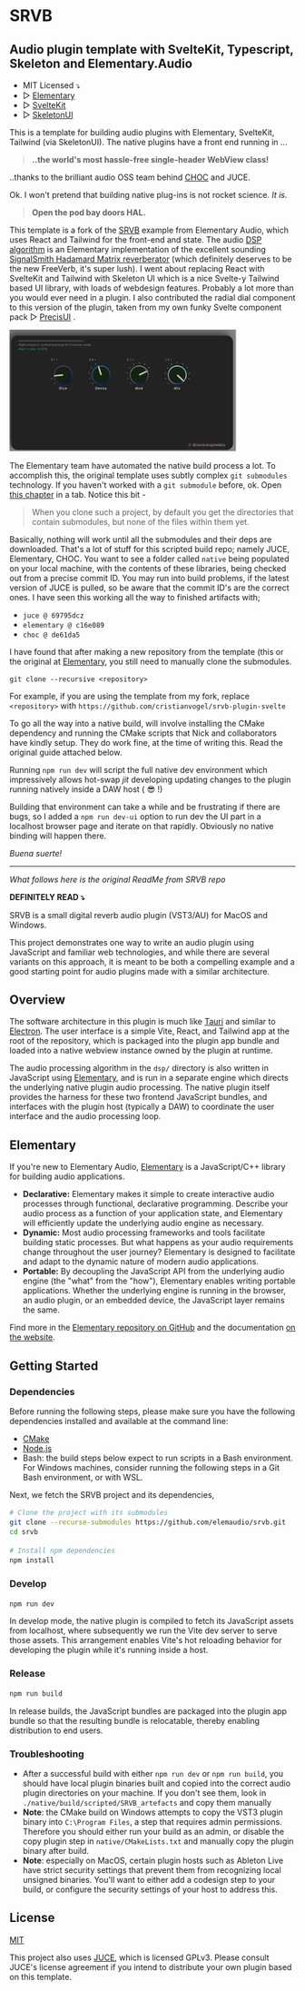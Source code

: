 # SRVB
## Audio plugin template with SvelteKit, Typescript, Skeleton and Elementary.Audio

* MIT Licensed ⤵︎
* ▷ [Elementary](https://github.com/elemaudio/elementary)  
* ▷ [SvelteKit](https://github.com/sveltejs/svelte)
* ▷ [SkeletonUI](https://www.skeleton.dev/)

This is a template for building audio plugins with Elementary, SvelteKit, Tailwind (via SkeletonUI). The native plugins have a front end running in ...
>**..the world's most hassle-free single-header WebView class!**

..thanks to the brilliant audio OSS team behind [CHOC](https://github.com/Tracktion/choc) and JUCE.

Ok. I won't pretend that building native plug-ins is not rocket science. _It is._

>**Open the pod bay doors HAL.**

 This template is a fork of the [SRVB](https://github.com/elemaudio/srvb) example from Elementary Audio, which uses React and Tailwind for the front-end and state.  The audio [DSP algorithm](https://github.com/elemaudio/srvb/blob/main/dsp/srvb.js) is an Elementary implementation of the excellent sounding [SignalSmith Hadamard Matrix reverberator](https://github.com/Signalsmith-Audio/reverb-example-code) (which definitely deserves to be the new FreeVerb, it's super lush). I went about replacing React with SvelteKit and Tailwind with Skeleton UI which is a nice Svelte-y Tailwind based UI library, with loads of webdesign features. Probably a lot more than you would ever need in a plugin. I also contributed the radial dial component to this version of the plugin, taken from my own funky Svelte component pack ▷ [PrecisUI](https://github.com/cristianvogel/Precis-UI) .

<img src="SRVB-PrecisUI.png" alt="image" width="400" height="auto">

The Elementary team have automated the native build process a lot. To accomplish this, the original template uses subtly complex `git submodules` technology. If you haven't worked with a `git submodule` before, ok. Open [this chapter](https://git-scm.com/book/en/v2/Git-Tools-Submodules) in a tab. Notice this bit -
> When you clone such a project, by default you get the directories that contain submodules, but none of the files within them yet.

Basically, nothing will work until all the submodules and their deps are downloaded. That's a lot of stuff for this scripted build repo; namely JUCE, Elementary, CHOC. You want to see a folder called `native` being populated on your local machine, with the contents of these libraries, being checked out from a precise commit ID. You may run into build problems, if the latest version of JUCE is pulled, so be aware that the commit ID's are the correct ones. I have seen this working all the way to finished artifacts with;

* `juce @ 69795dcz`
* `elementary @ c16e089`
* `choc @ de61da5`

I have found that after making a new repository from the template (this or the original at [Elementary](), you still need to manually clone the submodules.

```
git clone --recursive <repository>
```

For example, if you are using the template from my fork, replace `<repository>` with `https://github.com/cristianvogel/srvb-plugin-svelte`

To go all the way into a native build, will involve installing the CMake dependency and running the CMake scripts that Nick and collaborators have kindly setup. They do work fine, at the time of writing this. Read the original guide attached below.

Running `npm run dev` will script the full native dev environment which impressively allows hot-swap _jit_  developing updating changes to the plugin running natively inside a DAW host ( 😎 !)

Building that environment can take a while and be frustrating if there are bugs, so I added a `npm run dev-ui` option to run dev the UI part in a localhost browser page and iterate on that rapidly. Obviously no native binding will happen there.

_Buena suerte!_

---

_What follows here is the original ReadMe from SRVB repo_

 **DEFINITELY READ ⤵︎**

SRVB is a small digital reverb audio plugin (VST3/AU) for MacOS and Windows.

This project demonstrates one way to write an audio plugin using JavaScript and
familiar web technologies, and while there are several variants on this approach,
it is meant to be both a compelling example and a good starting point for audio
plugins made with a similar architecture.

## Overview

The software architecture in this plugin is much like [Tauri](https://tauri.app/) and similar to
[Electron](https://www.electronjs.org/). The user interface is a simple Vite, React, and Tailwind app
at the root of the repository, which is packaged into the plugin app bundle and loaded into a native
webview instance owned by the plugin at runtime.

The audio processing algorithm in the `dsp/` directory is also written in
JavaScript using [Elementary](https://elementary.audio), and is run in a separate
engine which directs the underlying native plugin audio processing. The native
plugin itself provides the harness for these two frontend JavaScript bundles,
and interfaces with the plugin host (typically a DAW) to coordinate the user
interface and the audio processing loop.

## Elementary

If you're new to Elementary Audio, [Elementary](https://elementary.audio) is a JavaScript/C++ library for building audio applications.

* **Declarative:** Elementary makes it simple to create interactive audio processes through functional, declarative programming. Describe your audio process as a function of your application state, and Elementary will efficiently update the underlying audio engine as necessary.
* **Dynamic:** Most audio processing frameworks and tools facilitate building static processes. But what happens as your audio requirements change throughout the user journey? Elementary is designed to facilitate and adapt to the dynamic nature of modern audio applications.
* **Portable:** By decoupling the JavaScript API from the underlying audio engine (the "what" from the "how"), Elementary enables writing portable applications. Whether the underlying engine is running in the browser, an audio plugin, or an embedded device, the JavaScript layer remains the same.

Find more in the [Elementary repository on GitHub](https://github.com/elemaudio/elementary) and the documentation [on the website](https://elementary.audio/).

## Getting Started

### Dependencies

Before running the following steps, please make sure you have the following dependencies installed and
available at the command line:

* [CMake](https://cmake.org/)
* [Node.js](https://nodejs.org/en)
* Bash: the build steps below expect to run scripts in a Bash environment. For Windows machines, consider running the following steps in a Git Bash environment, or with WSL.

Next, we fetch the SRVB project and its dependencies,

```bash
# Clone the project with its submodules
git clone --recurse-submodules https://github.com/elemaudio/srvb.git
cd srvb

# Install npm dependencies
npm install
```

### Develop

```bash
npm run dev
```

In develop mode, the native plugin is compiled to fetch its JavaScript assets from localhost, where subsequently we
run the Vite dev server to serve those assets. This arrangement enables Vite's hot reloading behavior for developing
the plugin while it's running inside a host.

### Release

```bash
npm run build
```

In release builds, the JavaScript bundles are packaged into the plugin app bundle so that the resulting bundle
is relocatable, thereby enabling distribution to end users.

### Troubleshooting

* After a successful build with either `npm run dev` or `npm run build`, you
  should have local plugin binaries built and copied into the correct
  audio plugin directories on your machine. If you don't see them, look in
  `./native/build/scripted/SRVB_artefacts` and copy them manually
* **Note**: the CMake build on Windows attempts to copy the VST3 plugin binary
  into `C:\Program Files`, a step that requires admin permissions. Therefore
  you should either run your build as an admin, or disable the copy plugin step
  in `native/CMakeLists.txt` and manually copy the plugin binary after build.
* **Note**: especially on MacOS, certain plugin hosts such as Ableton Live have
  strict security settings that prevent them from recognizing local unsigned
  binaries. You'll want to either add a codesign step to your build, or
  configure the security settings of your host to address this.

## License

[MIT](./LICENSE.md)

This project also uses [JUCE](https://juce.com/), which is licensed GPLv3. Please consult JUCE's license
agreement if you intend to distribute your own plugin based on this template.

